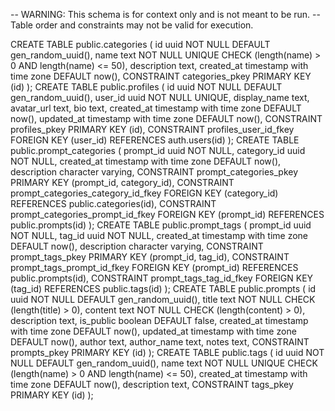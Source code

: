 -- WARNING: This schema is for context only and is not meant to be run.
-- Table order and constraints may not be valid for execution.

CREATE TABLE public.categories (
id uuid NOT NULL DEFAULT gen_random_uuid(),
name text NOT NULL UNIQUE CHECK (length(name) > 0 AND length(name) <= 50),
description text,
created_at timestamp with time zone DEFAULT now(),
CONSTRAINT categories_pkey PRIMARY KEY (id)
);
CREATE TABLE public.profiles (
id uuid NOT NULL DEFAULT gen_random_uuid(),
user_id uuid NOT NULL UNIQUE,
display_name text,
avatar_url text,
bio text,
created_at timestamp with time zone DEFAULT now(),
updated_at timestamp with time zone DEFAULT now(),
CONSTRAINT profiles_pkey PRIMARY KEY (id),
CONSTRAINT profiles_user_id_fkey FOREIGN KEY (user_id) REFERENCES auth.users(id)
);
CREATE TABLE public.prompt_categories (
prompt_id uuid NOT NULL,
category_id uuid NOT NULL,
created_at timestamp with time zone DEFAULT now(),
description character varying,
CONSTRAINT prompt_categories_pkey PRIMARY KEY (prompt_id, category_id),
CONSTRAINT prompt_categories_category_id_fkey FOREIGN KEY (category_id) REFERENCES public.categories(id),
CONSTRAINT prompt_categories_prompt_id_fkey FOREIGN KEY (prompt_id) REFERENCES public.prompts(id)
);
CREATE TABLE public.prompt_tags (
prompt_id uuid NOT NULL,
tag_id uuid NOT NULL,
created_at timestamp with time zone DEFAULT now(),
description character varying,
CONSTRAINT prompt_tags_pkey PRIMARY KEY (prompt_id, tag_id),
CONSTRAINT prompt_tags_prompt_id_fkey FOREIGN KEY (prompt_id) REFERENCES public.prompts(id),
CONSTRAINT prompt_tags_tag_id_fkey FOREIGN KEY (tag_id) REFERENCES public.tags(id)
);
CREATE TABLE public.prompts (
id uuid NOT NULL DEFAULT gen_random_uuid(),
title text NOT NULL CHECK (length(title) > 0),
content text NOT NULL CHECK (length(content) > 0),
description text,
is_public boolean DEFAULT false,
created_at timestamp with time zone DEFAULT now(),
updated_at timestamp with time zone DEFAULT now(),
author text,
author_name text,
notes text,
CONSTRAINT prompts_pkey PRIMARY KEY (id)
);
CREATE TABLE public.tags (
id uuid NOT NULL DEFAULT gen_random_uuid(),
name text NOT NULL UNIQUE CHECK (length(name) > 0 AND length(name) <= 50),
created_at timestamp with time zone DEFAULT now(),
description text,
CONSTRAINT tags_pkey PRIMARY KEY (id)
);
